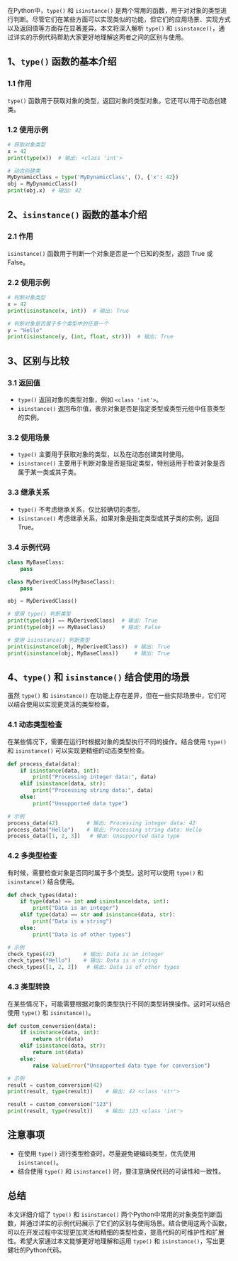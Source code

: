 在Python中，`type()` 和 `isinstance()` 是两个常用的函数，用于对对象的类型进行判断。尽管它们在某些方面可以实现类似的功能，但它们的应用场景、实现方式以及返回值等方面存在显著差异。本文将深入解析 `type()` 和 `isinstance()`，通过详实的示例代码帮助大家更好地理解这两者之间的区别与使用。
<a name="hVLym"></a>
## 1、`type()` 函数的基本介绍
<a name="B9O46"></a>
### 1.1 作用
`type()` 函数用于获取对象的类型，返回对象的类型对象。它还可以用于动态创建类。
<a name="MhKkk"></a>
### 1.2 使用示例
```python
# 获取对象类型
x = 42
print(type(x))  # 输出: <class 'int'>

# 动态创建类
MyDynamicClass = type('MyDynamicClass', (), {'x': 42})
obj = MyDynamicClass()
print(obj.x)  # 输出: 42
```
<a name="QHqDY"></a>
## 2、`isinstance()` 函数的基本介绍
<a name="pVpts"></a>
### 2.1 作用
`isinstance()` 函数用于判断一个对象是否是一个已知的类型，返回 True 或 False。
<a name="RLPot"></a>
### 2.2 使用示例
```python
# 判断对象类型
x = 42
print(isinstance(x, int))  # 输出: True

# 判断对象是否属于多个类型中的任意一个
y = "Hello"
print(isinstance(y, (int, float, str)))  # 输出: True
```
<a name="BmPPq"></a>
## 3、区别与比较
<a name="pUOXf"></a>
### 3.1 返回值

- `type()` 返回对象的类型对象，例如 `<class 'int'>`。
- `isinstance()` 返回布尔值，表示对象是否是指定类型或类型元组中任意类型的实例。
<a name="skVFW"></a>
### 3.2 使用场景

- `type()` 主要用于获取对象的类型，以及在动态创建类时使用。
- `isinstance()` 主要用于判断对象是否是指定类型，特别适用于检查对象是否属于某一类或其子类。
<a name="bHyAr"></a>
### 3.3 继承关系

- `type()` 不考虑继承关系，仅比较确切的类型。
- `isinstance()` 考虑继承关系，如果对象是指定类型或其子类的实例，返回 True。
<a name="sFpqY"></a>
### 3.4 示例代码
```python
class MyBaseClass:
    pass

class MyDerivedClass(MyBaseClass):
    pass

obj = MyDerivedClass()

# 使用 type() 判断类型
print(type(obj) == MyDerivedClass)  # 输出: True
print(type(obj) == MyBaseClass)     # 输出: False

# 使用 isinstance() 判断类型
print(isinstance(obj, MyDerivedClass))  # 输出: True
print(isinstance(obj, MyBaseClass))     # 输出: True
```
<a name="n64gb"></a>
## 4、`type()` 和 `isinstance()` 结合使用的场景
虽然 `type()` 和 `isinstance()` 在功能上存在差异，但在一些实际场景中，它们可以结合使用以实现更灵活的类型检查。
<a name="EgjsF"></a>
### 4.1 动态类型检查
在某些情况下，需要在运行时根据对象的类型执行不同的操作。结合使用 `type()` 和 `isinstance()` 可以实现更精细的动态类型检查。
```python
def process_data(data):
    if isinstance(data, int):
        print("Processing integer data:", data)
    elif isinstance(data, str):
        print("Processing string data:", data)
    else:
        print("Unsupported data type")

# 示例
process_data(42)         # 输出: Processing integer data: 42
process_data("Hello")    # 输出: Processing string data: Hello
process_data([1, 2, 3])   # 输出: Unsupported data type
```
<a name="Rldfh"></a>
### 4.2 多类型检查
有时候，需要检查对象是否同时属于多个类型。这时可以使用 `type()` 和 `isinstance()` 结合使用。
```python
def check_types(data):
    if type(data) == int and isinstance(data, int):
        print("Data is an integer")
    elif type(data) == str and isinstance(data, str):
        print("Data is a string")
    else:
        print("Data is of other types")

# 示例
check_types(42)         # 输出: Data is an integer
check_types("Hello")    # 输出: Data is a string
check_types([1, 2, 3])   # 输出: Data is of other types
```
<a name="bE4LH"></a>
### 4.3 类型转换
在某些情况下，可能需要根据对象的类型执行不同的类型转换操作。这时可以结合使用 `type()` 和 `isinstance()`。
```python
def custom_conversion(data):
    if isinstance(data, int):
        return str(data)
    elif isinstance(data, str):
        return int(data)
    else:
        raise ValueError("Unsupported data type for conversion")

# 示例
result = custom_conversion(42)
print(result, type(result))    # 输出: 42 <class 'str'>

result = custom_conversion("123")
print(result, type(result))    # 输出: 123 <class 'int'>
```
<a name="ZE5gv"></a>
## 注意事项

- 在使用 `type()` 进行类型检查时，尽量避免硬编码类型，优先使用 `isinstance()`。
- 结合使用 `type()` 和 `isinstance()` 时，要注意确保代码的可读性和一致性。
<a name="L4QF5"></a>
## 总结
本文详细介绍了 `type()` 和 `isinstance()` 两个Python中常用的对象类型判断函数，并通过详实的示例代码展示了它们的区别与使用场景。结合使用这两个函数，可以在开发过程中实现更加灵活和精细的类型检查，提高代码的可维护性和扩展性。希望大家通过本文能够更好地理解和运用 `type()` 和 `isinstance()`，写出更健壮的Python代码。
